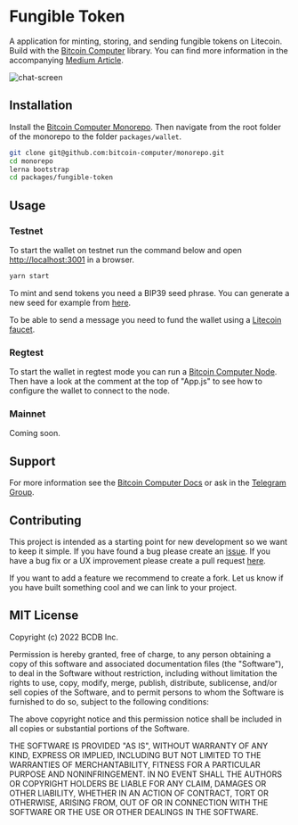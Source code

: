 # Fungible Token

A application for minting, storing, and sending fungible tokens on Litecoin. Build with the [Bitcoin Computer](http://bitcoincomputer.io) library. You can find more information in the accompanying [Medium Article](https://medium.com/@clemensley/how-to-build-a-token-on-bitcoin-in-javascript-c2439cf1b273).

![chat-screen](https://i.ibb.co/hMqsDjQ/Screen-Shot-2020-09-23-at-00-16-18.png)

## Installation

Install the [Bitcoin Computer  Monorepo](https://github.com/bitcoin-computer/monorepo). Then navigate from the root folder of the monorepo to the folder ``packages/wallet``.

```bash
git clone git@github.com:bitcoin-computer/monorepo.git
cd monorepo
lerna bootstrap
cd packages/fungible-token
```

## Usage

### Testnet

To start the wallet on testnet run the command below and open [http://localhost:3001](http://localhost:3001) in a browser.

```bash
yarn start
```

To mint and send tokens you need a BIP39 seed phrase. You can generate a new seed for example from [here](https://iancoleman.io/bip39/).

To be able to send a message you need to fund the wallet using a [Litecoin](https://testnet-faucet.com/ltc-testnet/) [faucet](http://litecointf.salmen.website/).

### Regtest

To start the wallet in regtest mode you can run a [Bitcoin Computer Node](). Then have a look at the comment at the top of "App.js" to see how to configure the wallet to connect to the node.
### Mainnet

Coming soon.

## Support

For more information see the [Bitcoin Computer Docs](https://docs.bitcoincomputer.io/getting-started/run-in-a-browser) or ask in the [Telegram Group](https://t.me/joinchat/FMrjOUWRuUkNuIt7zJL8tg).

## Contributing

This project is intended as a starting point for new development so we want to keep it simple. If you have found a bug please create an [issue](https://github.com/bitcoin-computer/monorepo/issues). If you have a bug fix or a UX improvement please create a pull request [here](https://github.com/bitcoin-computer/monorepo/pulls).

If you want to add a feature we recommend to create a fork. Let us know if you have built something cool and we can link to your project.

## MIT License

Copyright (c) 2022 BCDB Inc.

Permission is hereby granted, free of charge, to any person obtaining a copy of this software and associated documentation files (the "Software"), to deal in the Software without restriction, including without limitation the rights to use, copy, modify, merge, publish, distribute, sublicense, and/or sell copies of the Software, and to permit persons to whom the Software is furnished to do so, subject to the following conditions:

The above copyright notice and this permission notice shall be included in all copies or substantial portions of the Software.

THE SOFTWARE IS PROVIDED "AS IS", WITHOUT WARRANTY OF ANY KIND, EXPRESS OR IMPLIED, INCLUDING BUT NOT LIMITED TO THE WARRANTIES OF MERCHANTABILITY, FITNESS FOR A PARTICULAR PURPOSE AND NONINFRINGEMENT. IN NO EVENT SHALL THE AUTHORS OR COPYRIGHT HOLDERS BE LIABLE FOR ANY CLAIM, DAMAGES OR OTHER LIABILITY, WHETHER IN AN ACTION OF CONTRACT, TORT OR OTHERWISE, ARISING FROM, OUT OF OR IN CONNECTION WITH THE SOFTWARE OR THE USE OR OTHER DEALINGS IN THE SOFTWARE.
